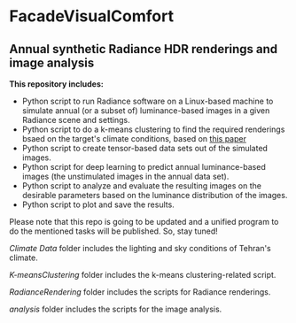 # FacadeVisualComfort
## Annual synthetic Radiance HDR renderings and image analysis

**This repository includes:**

* Python script to run Radiance software on a Linux-based machine to simulate annual (or a subset of) luminance-based images in a given Radiance scene and settings.
* Python script to do a k-means clustering to find the required renderings bsaed on the target's climate conditions, based on [this paper](https://arxiv.org/abs/2009.09928) 
* Python script to create tensor-based data sets out of the simulated images.
* Python script for deep learning to predict annual luminance-based images (the unstimulated images in the annual data set).
* Python script to analyze and evaluate the resulting images on the desirable parameters based on the luminance distribution of the images.
* Python script to plot and save the results.

Please note that this repo is going to be updated and a unified program to do the mentioned tasks will be published. So, stay tuned!

_Climate Data_ folder includes the lighting and sky conditions of Tehran's climate.

_K-meansClustering_ folder includes the k-means clustering-related script.

_RadianceRendering_ folder includes the scripts for Radiance renderings.

_analysis_ folder includes the scripts for the image analysis.
